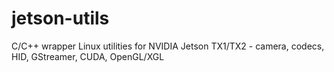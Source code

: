 # jetson-utils
C/C++ wrapper Linux utilities for NVIDIA Jetson TX1/TX2 - camera, codecs, HID, GStreamer, CUDA, OpenGL/XGL